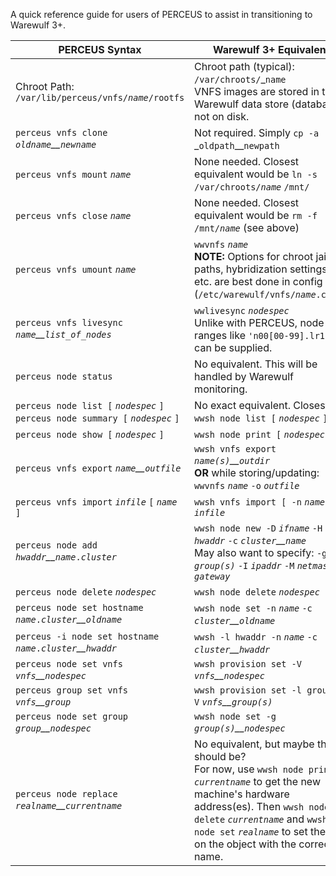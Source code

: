 A quick reference guide for users of PERCEUS to assist in transitioning to Warewulf 3+.

| **PERCEUS Syntax** | **Warewulf 3+ Equivalent** |
|--------------------|----------------------------|
|Chroot Path: `/var/lib/perceus/vnfs/`_`name`_`/rootfs`</td> | Chroot path (typical): `/var/chroots/`_`name`<br/>VNFS images are stored in the Warewulf data store (database), not on disk.</td> |
| `perceus vnfs clone` _`oldname`__`newname`_| Not required. Simply `cp -a` _`oldpath`__`newpath` |
| `perceus vnfs mount` _`name`_| None needed. Closest equivalent would be `ln -s /var/chroots/`_`name`_ `/mnt/` |
| `perceus vnfs close` _`name`_| None needed. Closest equivalent would be `rm -f /mnt/`_`name`_ (see above) |
| `perceus vnfs umount` _`name`_| `wwvnfs` _`name`_ <br/> **NOTE:** Options for chroot jail paths, hybridization settings, etc. are best done in config files (`/etc/warewulf/vnfs/`_`name`_`.conf`)!</td> |
| `perceus vnfs livesync` _`name`__`list_of_nodes`_ | `wwlivesync` _`nodespec`_ <br/>Unlike with PERCEUS, node ranges like `'n00[00-99].lr1'` can be supplied. |
| `perceus node status` | No equivalent. This will be handled by Warewulf monitoring. |
| `perceus node list [` _`nodespec`_ `]`<br/>`perceus node summary [` _`nodespec`_ `]` | No exact equivalent. Closest is: `wwsh node list [` _`nodespec`_ `]` |
| `perceus node show [` _`nodespec`_ `]` | `wwsh node print [` _`nodespec`_ `]` |
| `perceus vnfs export` _`name`__`outfile`_ | `wwsh vnfs export` _`name(s)`__`outdir`_ <br/> **OR** while storing/updating: `wwvnfs` _`name`_ `-o` _`outfile`_ |
| `perceus vnfs import` _`infile`_ `[` _`name`_ `]` | `wwsh vnfs import [ -n` _`name`_ `]` _`infile`_ |
| `perceus node add` _`hwaddr`__`name`_`.`_`cluster`_ | `wwsh node new -D` _`ifname`_ `-H` _`hwaddr`_ `-c` _`cluster`__`name`_ <br/>May also want to specify: `-g` _`group(s)`_ `-I` _`ipaddr`_ `-M` _`netmask`_ `-G` _`gateway`_ |
| `perceus node delete` _`nodespec`_ | `wwsh node delete` _`nodespec`_ |
| `perceus node set hostname` _`name`_`.`_`cluster`__`oldname`_ | `wwsh node set -n` _`name`_ `-c` _`cluster`__`oldname`_ |
| `perceus -i node set hostname` _`name`_`.`_`cluster`__`hwaddr`_ | `wwsh -l hwaddr -n` _`name`_ `-c` _`cluster`__`hwaddr`_|
| `perceus node set vnfs` _`vnfs`__`nodespec`_ | `wwsh provision set -V` _`vnfs`__`nodespec`_ |
| `perceus group set vnfs` _`vnfs`__`group`_ | `wwsh provision set -l groups -V` _`vnfs`__`group(s)`_ |
| `perceus node set group` _`group`__`nodespec`_ | `wwsh node set -g` _`group(s)`__`nodespec`_ |
| `perceus node replace` _`realname`__`currentname`_ | No equivalent, but maybe there should be? <br/> For now, use `wwsh node print` _`currentname`_ to get the new machine's hardware address(es). Then `wwsh node delete` _`currentname`_ and `wwsh node set` _`realname`_ to set them on the object with the correct name. |
